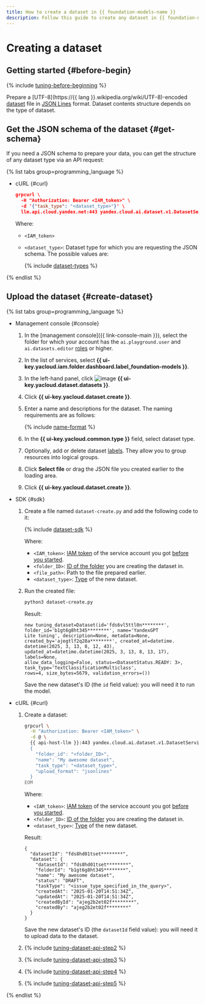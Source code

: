 ```yaml
---
title: How to create a dataset in {{ foundation-models-name }}
description: Follow this guide to create any dataset in {{ foundation-models-name }} in the management console, using the API, and using {{ ml-sdk-name }}.
---
```


# Creating a dataset

## Getting started {#before-begin}

{% include [tuning-before-beginning](../../../_includes/ai-studio/tuning-before-beginning.md) %}


Prepare a [UTF-8](https://{{ lang }}.wikipedia.org/wiki/UTF-8)-encoded [dataset](../../concepts/resources/dataset.md) file in [JSON Lines](https://jsonlines.org/) format. Dataset contents structure depends on the type of dataset.

## Get the JSON schema of the dataset {#get-schema}

If you need a JSON schema to prepare your data, you can get the structure of any dataset type via an API request:

{% list tabs group=programming_language %}

- cURL {#curl}

  ```json
  grpcurl \
    -H "Authorization: Bearer <IAM_token>" \
    -d '{"task_type": "<dataset_type>"}' \
    llm.api.cloud.yandex.net:443 yandex.cloud.ai.dataset.v1.DatasetService.ListUploadSchemas
  ```
  
  Where:
  * `<IAM_token>`
  * `<dataset_type>`: Dataset type for which you are requesting the JSON schema. The possible values are:
  
    {% include [dataset-types](../../../_includes/ai-studio/dataset-types.md) %}

{% endlist %}

## Upload the dataset {#create-dataset}

{% list tabs group=programming_language %}

- Management console {#console}

  1. In the [management console]({{ link-console-main }}), select the folder for which your account has the `ai.playground.user` and `ai.datasets.editor` [roles](../../security/index.md) or higher.
  1. In the list of services, select **{{ ui-key.yacloud.iam.folder.dashboard.label_foundation-models }}**.
  1. In the left-hand panel, click ![image](../../../_assets/console-icons/layers.svg) **{{ ui-key.yacloud.dataset.datasets }}**.
  1. Click **{{ ui-key.yacloud.dataset.create }}**.
  1. Enter a name and descriptions for the dataset. The naming requirements are as follows:

     {% include [name-format](../../../_includes/name-format.md) %}

  1. In the **{{ ui-key.yacloud.common.type }}** field, select dataset type.
  1. Optionally, add or delete dataset [labels](../../../resource-manager/concepts/labels.md). They allow you to group resources into logical groups.
  1. Click **Select file** or drag the JSON file you created earlier to the loading area.
  1. Click **{{ ui-key.yacloud.dataset.create }}**.

- SDK {#sdk}

  1. Create a file named `dataset-create.py` and add the following code to it:

     {% include [dataset-sdk](../../../_includes/ai-studio/examples/dataset-sdk-create.md) %}

     Where:
     * `<IAM_token>`: [IAM token](../../../iam/concepts/authorization/iam-token.md) of the service account you got [before you started](#before-begin).
     * `<folder_ID>`: [ID of the folder](../../../resource-manager/operations/folder/get-id.md) you are creating the dataset in.
     * `<file_path>`: Path to the file prepared earlier.
     * `<dataset_type>`: [Type](#get-schema) of the new dataset. 

  1. Run the created file:

     ```bash
     python3 dataset-create.py
     ```

     Result:

     ```text
     new tuning_dataset=Dataset(id='fds6vl5ttl0n********', folder_id='b1gt6g8ht345********', name='YandexGPT 
     Lite tuning', description=None, metadata=None, created_by='ajegtlf2q28a********', created_at=datetime.
     datetime(2025, 3, 13, 8, 12, 43), updated_at=datetime.datetime(2025, 3, 13, 8, 13, 17), labels=None, 
     allow_data_logging=False, status=<DatasetStatus.READY: 3>, task_type='TextClassificationMulticlass', 
     rows=4, size_bytes=5679, validation_errors=())
     ```

     Save the new dataset's ID (the `id` field value): you will need it to run the model.

- cURL {#curl}

  1. Create a dataset:
  
     ```bash
     grpcurl \
       -H "Authorization: Bearer <IAM_token>" \
       -d @ \
       {{ api-host-llm }}:443 yandex.cloud.ai.dataset.v1.DatasetService/Create <<EOM
       {
         "folder_id": "<folder_ID>", 
         "name": "My awesome dataset", 
         "task_type": "<dataset_type>", 
         "upload_format": "jsonlines"
       }
     EOM
     ```

     Where:
     * `<IAM_token>`: [IAM token](../../../iam/concepts/authorization/iam-token.md) of the service account you got [before you started](#before-begin).
     * `<folder_ID>`: [ID of the folder](../../../resource-manager/operations/folder/get-id.md) you are creating the dataset in.
     * `<dataset_type>`: [Type](#get-schema) of the new dataset. 

     Result:

     ```text
     {
       "datasetId": "fds8hd01tset********",
       "dataset": {
         "datasetId": "fds8hd01tset********",
         "folderId": "b1gt6g8ht345********",
         "name": "My awesome dataset",
         "status": "DRAFT",
         "taskType": "<issue_type_specified_in_the_query>",
         "createdAt": "2025-01-20T14:51:34Z",
         "updatedAt": "2025-01-20T14:51:34Z",
         "createdById": "ajeg2b2et02f********",
         "createdBy": "ajeg2b2et02f********"
       }
     }
     ```

     Save the new dataset's ID (the `datasetId` field value): you will need it to upload data to the dataset.

  1. {% include [tuning-dataset-api-step2](../../../_includes/ai-studio/tuning-dataset-api-step2.md) %}

  1. {% include [tuning-dataset-api-step3](../../../_includes/ai-studio/tuning-dataset-api-step3.md) %}

  1. {% include [tuning-dataset-api-step4](../../../_includes/ai-studio/tuning-dataset-api-step4.md) %}

  1. {% include [tuning-dataset-api-step5](../../../_includes/ai-studio/tuning-dataset-api-step5.md) %}

{% endlist %}